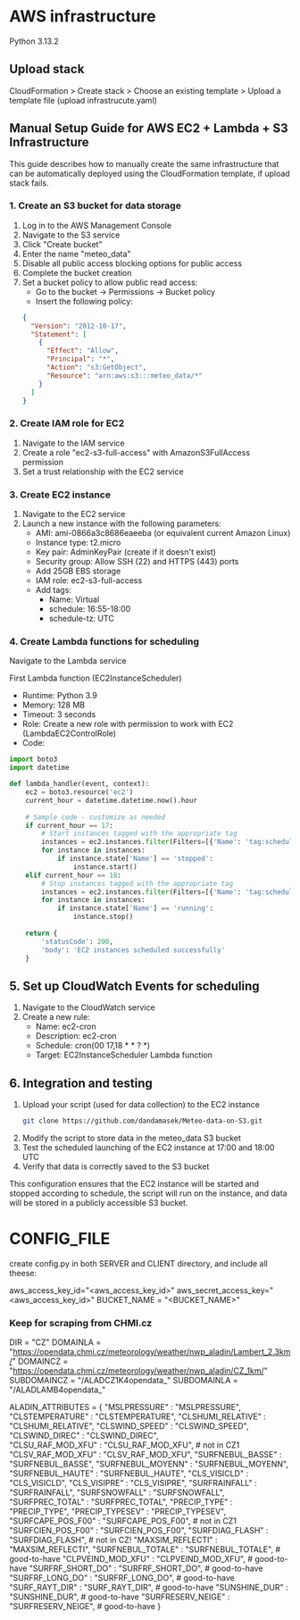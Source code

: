 # AWS infrastructure
Python 3.13.2

## Upload stack
CloudFormation > Create stack > Choose an existing template > Upload a template file (upload infrastrucute.yaml)

 
## Manual Setup Guide for AWS EC2 + Lambda + S3 Infrastructure
This guide describes how to manually create the same infrastructure that can be automatically deployed using the CloudFormation template, if upload stack fails.

### 1. Create an S3 bucket for data storage

1. Log in to the AWS Management Console
2. Navigate to the S3 service
3. Click "Create bucket"
4. Enter the name "meteo_data"
5. Disable all public access blocking options for public access
6. Complete the bucket creation
7. Set a bucket policy to allow public read access:
   - Go to the bucket → Permissions → Bucket policy
   - Insert the following policy:
   ```json
   {
     "Version": "2012-10-17",
     "Statement": [
       {
         "Effect": "Allow",
         "Principal": "*",
         "Action": "s3:GetObject",
         "Resource": "arn:aws:s3:::meteo_data/*"
       }
     ]
   }
   ```

### 2. Create IAM role for EC2

1. Navigate to the IAM service
2. Create a role "ec2-s3-full-access" with AmazonS3FullAccess permission
3. Set a trust relationship with the EC2 service

### 3. Create EC2 instance

1. Navigate to the EC2 service
2. Launch a new instance with the following parameters:
   - AMI: ami-0866a3c8686eaeeba (or equivalent current Amazon Linux)
   - Instance type: t2.micro
   - Key pair: AdminKeyPair (create if it doesn't exist)
   - Security group: Allow SSH (22) and HTTPS (443) ports
   - Add 25GB EBS storage
   - IAM role: ec2-s3-full-access
   - Add tags:
     - Name: Virtual
     - schedule: 16:55-18:00
     - schedule-tz: UTC

### 4. Create Lambda functions for scheduling

Navigate to the Lambda service


First Lambda function (EC2InstanceScheduler)
- Runtime: Python 3.9
- Memory: 128 MB
- Timeout: 3 seconds
- Role: Create a new role with permission to work with EC2 (LambdaEC2ControlRole)
- Code:
```python
import boto3
import datetime

def lambda_handler(event, context):
    ec2 = boto3.resource('ec2')
    current_hour = datetime.datetime.now().hour
    
    # Sample code - customize as needed
    if current_hour == 17:
        # Start instances tagged with the appropriate tag
        instances = ec2.instances.filter(Filters=[{'Name': 'tag:schedule', 'Values': ['*16:55-18:00*']}])
        for instance in instances:
            if instance.state['Name'] == 'stopped':
                instance.start()
    elif current_hour == 18:
        # Stop instances tagged with the appropriate tag
        instances = ec2.instances.filter(Filters=[{'Name': 'tag:schedule', 'Values': ['*16:55-18:00*']}])
        for instance in instances:
            if instance.state['Name'] == 'running':
                instance.stop()
                
    return {
        'statusCode': 200,
        'body': 'EC2 instances scheduled successfully'
    }
```

## 5. Set up CloudWatch Events for scheduling

1. Navigate to the CloudWatch service
2. Create a new rule:
   - Name: ec2-cron
   - Description: ec2-cron
   - Schedule: cron(00 17,18 * * ? *)
   - Target: EC2InstanceScheduler Lambda function

## 6. Integration and testing

1. Upload your script (used for data collection) to the EC2 instance
    ```bash
    git clone https://github.com/dandamasek/Meteo-data-on-S3.git
    ```
2. Modify the script to store data in the meteo_data S3 bucket
3. Test the scheduled launching of the EC2 instance at 17:00 and 18:00 UTC
4. Verify that data is correctly saved to the S3 bucket

This configuration ensures that the EC2 instance will be started and stopped according to schedule, the script will run on the instance, and data will be stored in a publicly accessible S3 bucket.


# CONFIG_FILE
create config.py in both SERVER and CLIENT directory, and include all theese:

aws_access_key_id="<aws_access_key_id>"
aws_secret_access_key="<aws_access_key_id>"
BUCKET_NAME = "<BUCKET_NAME>"

### Keep for scraping from CHMI.cz
DIR = "CZ"
DOMAINLA = "https://opendata.chmi.cz/meteorology/weather/nwp_aladin/Lambert_2.3km/"
DOMAINCZ = "https://opendata.chmi.cz/meteorology/weather/nwp_aladin/CZ_1km/"
SUBDOMAINCZ = "/ALADCZ1K4opendata_"
SUBDOMAINLA = "/ALADLAMB4opendata_"

ALADIN_ATTRIBUTES = {
"MSLPRESSURE" : "MSLPRESSURE",
"CLSTEMPERATURE" : "CLSTEMPERATURE", 
"CLSHUMI_RELATIVE" : "CLSHUMI_RELATIVE",
"CLSWIND_SPEED" : "CLSWIND_SPEED",
"CLSWIND_DIREC" : "CLSWIND_DIREC",           
"CLSU_RAF_MOD_XFU" : "CLSU_RAF_MOD_XFU",    # not in CZ1
"CLSV_RAF_MOD_XFU" : "CLSV_RAF_MOD_XFU",
"SURFNEBUL_BASSE" : "SURFNEBUL_BASSE",
"SURFNEBUL_MOYENN" : "SURFNEBUL_MOYENN",
"SURFNEBUL_HAUTE" : "SURFNEBUL_HAUTE",
"CLS_VISICLD" : "CLS_VISICLD",
"CLS_VISIPRE" : "CLS_VISIPRE",
"SURFRAINFALL" : "SURFRAINFALL",
"SURFSNOWFALL" : "SURFSNOWFALL",
"SURFPREC_TOTAL" : "SURFPREC_TOTAL",
"PRECIP_TYPE" : "PRECIP_TYPE",
"PRECIP_TYPESEV" : "PRECIP_TYPESEV",
"SURFCAPE_POS_F00" : "SURFCAPE_POS_F00",     # not in CZ1
"SURFCIEN_POS_F00" : "SURFCIEN_POS_F00",
"SURFDIAG_FLASH" : "SURFDIAG_FLASH",         # not in CZ!
"MAXSIM_REFLECTI" : "MAXSIM_REFLECTI",
"SURFNEBUL_TOTALE" : "SURFNEBUL_TOTALE",     # good-to-have
"CLPVEIND_MOD_XFU" : "CLPVEIND_MOD_XFU",     # good-to-have
"SURFRF_SHORT_DO" : "SURFRF_SHORT_DO",       # good-to-have
"SURFRF_LONG_DO" : "SURFRF_LONG_DO",         # good-to-have
"SURF_RAYT_DIR" : "SURF_RAYT_DIR",           # good-to-have
"SUNSHINE_DUR" : "SUNSHINE_DUR",             # good-to-have
"SURFRESERV_NEIGE" : "SURFRESERV_NEIGE",     # good-to-have
}
